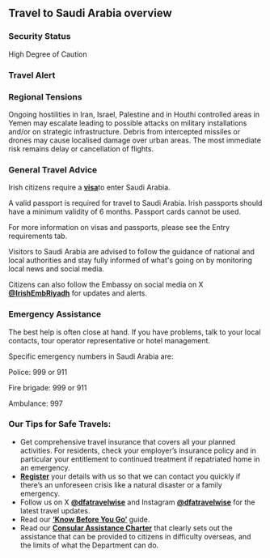 ## Travel to Saudi Arabia overview

### **Security Status**

High Degree of Caution

### **Travel Alert**

### **Regional Tensions**

Ongoing hostilities in Iran, Israel, Palestine and in Houthi controlled areas in Yemen may escalate leading to possible attacks on military installations and/or on strategic infrastructure. Debris from intercepted missiles or drones may cause localised damage over urban areas. The most immediate risk remains delay or cancellation of flights.

### **General Travel Advice**

Irish citizens require a [**visa**](https://visa.visitsaudi.com/)to enter Saudi Arabia.

A valid passport is required for travel to Saudi Arabia. Irish passports should have a minimum validity of 6 months. Passport cards cannot be used.

For more information on visas and passports, please see the Entry requirements tab.

Visitors to Saudi Arabia are advised to follow the guidance of national and local authorities and stay fully informed of what's going on by monitoring local news and social media.

Citizens can also follow the Embassy on social media on X [**@IrishEmbRiyadh**](https://twitter.com/IrishEmbRiyadh?ref_src=twsrc%5Egoogle%7Ctwcamp%5Eserp%7Ctwgr%5Eauthor) for updates and alerts.

### **Emergency Assistance**

The best help is often close at hand. If you have problems, talk to your local contacts, tour operator representative or hotel management.

Specific emergency numbers in Saudi Arabia are:

Police: 999 or 911

Fire brigade: 999 or 911

Ambulance: 997

### **Our Tips for Safe Travels:**

* Get comprehensive travel insurance that covers all your planned activities. For residents, check your employer’s insurance policy and in particular your entitlement to continued treatment if repatriated home in an emergency.
* [**Register**](https://www.ireland.ie/en/dfa/overseas-travel/citizens-registration/) your details with us so that we can contact you quickly if there’s an unforeseen crisis like a natural disaster or a family emergency.
* Follow us on X [**@dfatravelwise**](https://www.x.com/DFATravelWise) and Instagram [**@dfatravelwise**](https://www.instagram.com/dfatravelwise) for the latest travel updates.
* Read our [**‘Know Before You Go’**](https://www.ireland.ie/en/dfa/overseas-travel/know-before-you-go-/) guide.
* Read our [**Consular Assistance Charter**](https://www.ireland.ie/en/dfa/overseas-travel/assistance-abroad/consular-assistance-charter/) that clearly sets out the assistance that can be provided to citizens in difficulty overseas, and the limits of what the Department can do.